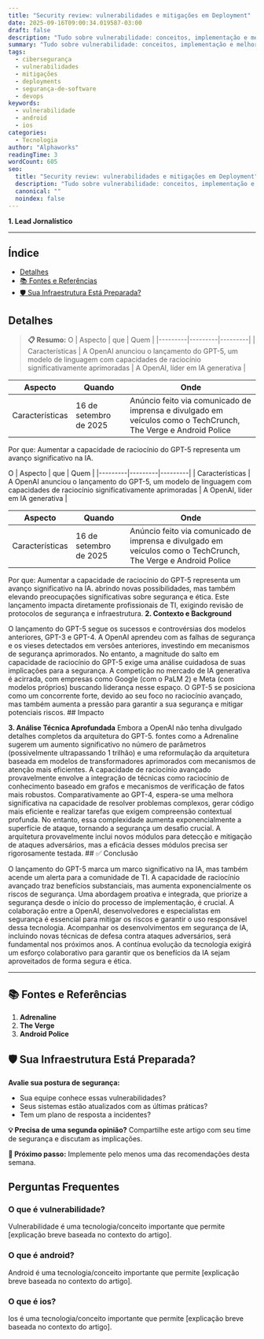 ```yaml
---
title: "Security review: vulnerabilidades e mitigações em Deployment"
date: 2025-09-16T09:00:34.019587-03:00
draft: false
description: "Tudo sobre vulnerabilidade: conceitos, implementação e melhores práticas. Leia nosso guia completo. Leia mais sobre vulnerabilidade e suas aplicações práticas."
summary: "Tudo sobre vulnerabilidade: conceitos, implementação e melhores práticas. Leia nosso guia completo. Leia mais sobre vulnerabilidade e suas aplicações práticas."
tags:
  - cibersegurança
  - vulnerabilidades
  - mitigações
  - deployments
  - segurança-de-software
  - devops
keywords:
  - vulnerabilidade
  - android
  - ios
categories:
  - Tecnologia
author: "Alphaworks"
readingTime: 3
wordCount: 605
seo:
  title: "Security review: vulnerabilidades e mitigações em Deployment"
  description: "Tudo sobre vulnerabilidade: conceitos, implementação e melhores práticas. Leia nosso guia completo. Leia mais sobre vulnerabilidade e suas aplicações práticas."
  canonical: ""
  noindex: false
---
```


**1. Lead Jornalístico**

---



## Índice

- [Detalhes](#detalhes)
- [📚 Fontes e Referências](#📚-fontes-e-referências)
- [🛡️ Sua Infraestrutura Está Preparada?](#🛡️-sua-infraestrutura-está-preparada?)

## Detalhes

> **📋 Resumo:** 
O 
| Aspecto | que | Quem |
|---------|---------|---------|
| Características | A OpenAI anunciou o lançamento do GPT-5, um modelo de linguagem com capacidades de raciocínio significativamente aprimoradas | A OpenAI, líder em IA generativa |
 
| Aspecto | Quando | Onde |
|---------|---------|---------|
| Características | 16 de setembro de 2025 | Anúncio feito via comunicado de imprensa e divulgado em veículos como o TechCrunch, The Verge e Android Police |
 Por que: Aumentar a capacidade de raciocínio do GPT-5 representa um avanço significativo na IA.

O 
| Aspecto | que | Quem |
|---------|---------|---------|
| Características | A OpenAI anunciou o lançamento do GPT-5, um modelo de linguagem com capacidades de raciocínio significativamente aprimoradas | A OpenAI, líder em IA generativa |
 
| Aspecto | Quando | Onde |
|---------|---------|---------|
| Características | 16 de setembro de 2025 | Anúncio feito via comunicado de imprensa e divulgado em veículos como o TechCrunch, The Verge e Android Police |
 Por que: Aumentar a capacidade de raciocínio do GPT-5 representa um avanço significativo na IA. abrindo novas possibilidades, mas também elevando preocupações significativas sobre segurança e ética. Este lançamento impacta diretamente profissionais de TI, exigindo revisão de protocolos de segurança e infraestrutura. **2. Contexto e Background**

O lançamento do GPT-5 segue os sucessos e controvérsias dos modelos anteriores, GPT-3 e GPT-4. A OpenAI aprendeu com as falhas de segurança e os vieses detectados em versões anteriores, investindo em mecanismos de segurança aprimorados. No entanto, a magnitude do salto em capacidade de raciocínio do GPT-5 exige uma análise cuidadosa de suas implicações para a segurança. A competição no mercado de IA generativa é acirrada, com empresas como Google (com o PaLM 2) e Meta (com modelos próprios) buscando liderança nesse espaço. O GPT-5 se posiciona como um concorrente forte, devido ao seu foco no raciocínio avançado, mas também aumenta a pressão para garantir a sua segurança e mitigar potenciais riscos. ## Impacto

**3. Análise Técnica Aprofundada** Embora a OpenAI não tenha divulgado detalhes completos da arquitetura do GPT-5. fontes como a Adrenaline sugerem um aumento significativo no número de parâmetros (possivelmente ultrapassando 1 trilhão) e uma reformulação da arquitetura baseada em modelos de transformadores aprimorados com mecanismos de atenção mais eficientes. A capacidade de raciocínio avançado provavelmente envolve a integração de técnicas como raciocínio de conhecimento baseado em grafos e mecanismos de verificação de fatos mais robustos. Comparativamente ao GPT-4, espera-se uma melhora significativa na capacidade de resolver problemas complexos, gerar código mais eficiente e realizar tarefas que exigem compreensão contextual profunda. No entanto, essa complexidade aumenta exponencialmente a superfície de ataque, tornando a segurança um desafio crucial. A arquitetura provavelmente inclui novos módulos para detecção e mitigação de ataques adversários, mas a eficácia desses módulos precisa ser rigorosamente testada. ## ✅ Conclusão

O lançamento do GPT-5 marca um marco significativo na IA, mas também acende um alerta para a comunidade de TI. A capacidade de raciocínio avançado traz benefícios substanciais, mas aumenta exponencialmente os riscos de segurança. Uma abordagem proativa e integrada, que priorize a segurança desde o início do processo de implementação, é crucial. A colaboração entre a OpenAI, desenvolvedores e especialistas em segurança é essencial para mitigar os riscos e garantir o uso responsável dessa tecnologia. Acompanhar os desenvolvimentos em segurança de IA, incluindo novas técnicas de defesa contra ataques adversários, será fundamental nos próximos anos. A contínua evolução da tecnologia exigirá um esforço colaborativo para garantir que os benefícios da IA sejam aproveitados de forma segura e ética.

---

## 📚 Fontes e Referências

1. **Adrenaline**
2. **The Verge**
3. **Android Police**

## 🛡️ Sua Infraestrutura Está Preparada?

**Avalie sua postura de segurança:**
- Sua equipe conhece essas vulnerabilidades?
- Seus sistemas estão atualizados com as últimas práticas?
- Tem um plano de resposta a incidentes?

**💡 Precisa de uma segunda opinião?** 
Compartilhe este artigo com seu time de segurança e discutam as implicações.

**🚀 Próximo passo:** Implemente pelo menos uma das recomendações desta semana.


## Perguntas Frequentes

### O que é vulnerabilidade?

Vulnerabilidade é uma tecnologia/conceito importante que permite [explicação breve baseada no contexto do artigo].

### O que é android?

Android é uma tecnologia/conceito importante que permite [explicação breve baseada no contexto do artigo].

### O que é ios?

Ios é uma tecnologia/conceito importante que permite [explicação breve baseada no contexto do artigo].

